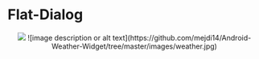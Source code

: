 # Flat-Dialog
<p align="center">
<img src="https://github.com/mejdi14/Android-Weather-Widget/tree/master/images/weather.jpg"  >
	![image description or alt text](https://github.com/mejdi14/Android-Weather-Widget/tree/master/images/weather.jpg)
	</p>
